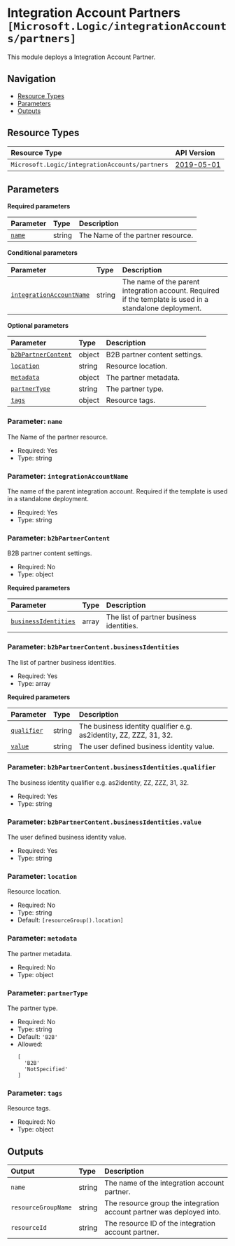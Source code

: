 # Integration Account Partners `[Microsoft.Logic/integrationAccounts/partners]`

This module deploys a Integration Account Partner.

## Navigation

- [Resource Types](#Resource-Types)
- [Parameters](#Parameters)
- [Outputs](#Outputs)

## Resource Types

| Resource Type | API Version |
| :-- | :-- |
| `Microsoft.Logic/integrationAccounts/partners` | [2019-05-01](https://learn.microsoft.com/en-us/azure/templates/Microsoft.Logic/2019-05-01/integrationAccounts/partners) |

## Parameters

**Required parameters**

| Parameter | Type | Description |
| :-- | :-- | :-- |
| [`name`](#parameter-name) | string | The Name of the partner resource. |

**Conditional parameters**

| Parameter | Type | Description |
| :-- | :-- | :-- |
| [`integrationAccountName`](#parameter-integrationaccountname) | string | The name of the parent integration account. Required if the template is used in a standalone deployment. |

**Optional parameters**

| Parameter | Type | Description |
| :-- | :-- | :-- |
| [`b2bPartnerContent`](#parameter-b2bpartnercontent) | object | B2B partner content settings. |
| [`location`](#parameter-location) | string | Resource location. |
| [`metadata`](#parameter-metadata) | object | The partner metadata. |
| [`partnerType`](#parameter-partnertype) | string | The partner type. |
| [`tags`](#parameter-tags) | object | Resource tags. |

### Parameter: `name`

The Name of the partner resource.

- Required: Yes
- Type: string

### Parameter: `integrationAccountName`

The name of the parent integration account. Required if the template is used in a standalone deployment.

- Required: Yes
- Type: string

### Parameter: `b2bPartnerContent`

B2B partner content settings.

- Required: No
- Type: object

**Required parameters**

| Parameter | Type | Description |
| :-- | :-- | :-- |
| [`businessIdentities`](#parameter-b2bpartnercontentbusinessidentities) | array | The list of partner business identities. |

### Parameter: `b2bPartnerContent.businessIdentities`

The list of partner business identities.

- Required: Yes
- Type: array

**Required parameters**

| Parameter | Type | Description |
| :-- | :-- | :-- |
| [`qualifier`](#parameter-b2bpartnercontentbusinessidentitiesqualifier) | string | The business identity qualifier e.g. as2identity, ZZ, ZZZ, 31, 32. |
| [`value`](#parameter-b2bpartnercontentbusinessidentitiesvalue) | string | The user defined business identity value. |

### Parameter: `b2bPartnerContent.businessIdentities.qualifier`

The business identity qualifier e.g. as2identity, ZZ, ZZZ, 31, 32.

- Required: Yes
- Type: string

### Parameter: `b2bPartnerContent.businessIdentities.value`

The user defined business identity value.

- Required: Yes
- Type: string

### Parameter: `location`

Resource location.

- Required: No
- Type: string
- Default: `[resourceGroup().location]`

### Parameter: `metadata`

The partner metadata.

- Required: No
- Type: object

### Parameter: `partnerType`

The partner type.

- Required: No
- Type: string
- Default: `'B2B'`
- Allowed:
  ```Bicep
  [
    'B2B'
    'NotSpecified'
  ]
  ```

### Parameter: `tags`

Resource tags.

- Required: No
- Type: object

## Outputs

| Output | Type | Description |
| :-- | :-- | :-- |
| `name` | string | The name of the integration account partner. |
| `resourceGroupName` | string | The resource group the integration account partner was deployed into. |
| `resourceId` | string | The resource ID of the integration account partner. |
